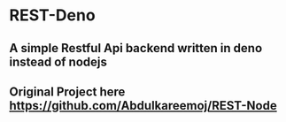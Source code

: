 # REST-Deno
## A simple Restful Api backend written in deno instead of nodejs
## Original Project here https://github.com/Abdulkareemoj/REST-Node
